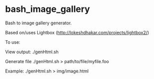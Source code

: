 # bash_image_gallery
Bash to image gallery generator.

Based on/uses Lightbox (http://lokeshdhakar.com/projects/lightbox2/)

To use:

View output: ./genHtml.sh

Generate file ./genHtml.sh > path/to/file/myfile.foo

Example: ./genHtml.sh > img/image.html
